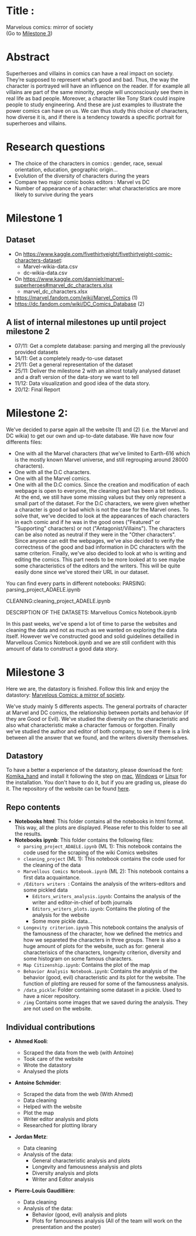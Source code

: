 # Title :
Marvelous comics: mirror of society  
(Go to [Milestone 3](#milestone-3))
# Abstract
Superheroes and villains in comics can have a real impact on society. They’re supposed to represent what’s good and bad. Thus, the way the character is portrayed will have an influence on the reader. If for example all villains are part of the same minority, people will unconsciously see them in real life as bad people. Moreover, a character like Tony Stark could inspire people to study engineering. And these are just examples to illustrate the power comics can have on us.
We can thus study this choice of characters, how diverse it is, and if there is a tendency towards a specific portrait for superheroes and villains. 
# Research questions
- The choice of the characters in comics : gender, race, sexual orientation, education, geographic origin… 
- Evolution of the diversity of characters during the years
- Compare two major comic books editors : Marvel vs DC
- Number of appearance of a character: what characteristics are more likely to survive during the years
# Milestone 1
## Dataset
- On https://www.kaggle.com/fivethirtyeight/fivethirtyeight-comic-characters-dataset:
	- Marvel-wikia-data.csv
	- dc-wikia-data.csv
- On https://www.kaggle.com/dannielr/marvel-superheroes#marvel_dc_characters.xlsx
	- marvel_dc_characters.xlsx
- https://marvel.fandom.com/wiki/Marvel_Comics (1)
- https://dc.fandom.com/wiki/DC_Comics_Database (2)
## A list of internal milestones up until project milestone 2
- 07/11: Get a complete database: parsing and merging all the previously provided datasets 
- 14/11: Get a completely ready-to-use dataset
- 21/11: Get a general representation of the dataset
- 25/11: Deliver the milestone 2 with an almost totally analysed dataset and a draft version of the data-story we want to tell
- 11/12: Data visualization and good idea of the data story.
- 20/12: Final Report

# Milestone 2:
We've decided to parse again all the website (1) and (2) (i.e. the Marvel and DC wikia) to get our own and up-to-date database. We have now four differents files:
- One with all the Marvel characters (that we've limited to Earth-616 which is the mostly known Marvel universe, and still regrouping around 28000 characters).
- One with all the D.C characters.
- One with all the Marvel comics.
- One with all the D.C comics.
Since the creation and modification of each webpage is open to everyone, the cleaning part has been a bit tedious. At the end, we still have some missing values but they only represent a small part of the dataset. 
For the D.C characters, we were given whether a character is good or bad which is not the case for the Marvel ones. To solve that, we've decided to look at the appearances of each characters in each comic and if he was in the good ones ("Featured" or "Supporting" characters) or not ("Antagonist/Villains"). The characters can be also noted as neutral if they were in the "Other characters". Since anyone can edit the webpages, we've also decided to verify the correctness of the good and bad information in DC characters with the same criterion.
Finally, we've also decided to look at who is writing and editing the comics. This part needs to be more looked at to see maybe some characteristics of the editors and the writers. This will be quite easily done since we've stored their URL in our dataset.

You can find every parts in different notebooks:
PARSING: parsing_project_ADAELE.ipynb

CLEANING:cleaning_project_ADAELE.ipynb

DESCRIPTION OF THE DATASETS: Marvellous Comics Notebook.ipynb

In this past weeks, we've spend a lot of time to parse the websites and cleaning the data and not as much as we wanted on exploring the data itself. However we've constructed good and solid guidelines detailled in Marvellous Comics Notebook.ipynb and we are still confident with this amount of data to construct a good data story.

# Milestone 3

Here we are, the datastory is finished. Follow this link and enjoy the datastory: [Marvelous Comics: a mirror of society](https://marvelous-comics.github.io). 

We've study mainly 5 differents aspects. The general portraits of character at Marvel and DC comics, the relationship between portaits and behavior (if they are Good or Evil). We've studied the diversity on the characteristic and also what characteristic make a character famous or forgotten. Finally we've studied the author and editor of both company, to see if there is a link between all the answer that we found, and the writers diversity themselves. 

## Datastory

To have a better a experience of the datastory, please download the font: [Komika_hand](https://www.fontsquirrel.com/fonts/komika-hand) and install it following the step on [mac](https://www.fontspring.com/support/how-do-i-install-fonts-on-my-mac), [Windows](https://www.fontspring.com/support/how-do-i-install-fonts-on-my-windows-pc) or [Linux](https://www.linux.com/tutorials/how-manage-fonts-linux/) for the installation. You don't have to do it, but if you are grading us, please do it.
The repository of the website can be found [here](https://github.com/marvelous-comics/marvelous-comics.github.io). 

## Repo contents

- **Notebooks html**: This folder contains all the notebooks in html format. This way, all the plots are displayed. Please refer to this folder to see all the results.
- **Notebooks ipynb**: This folder contains the following files:
	-  `parsing_project_ADAELE.ipynb` (ML 1): This notebook contains the code used for the scraping of the wiki Comics websites
	- `cleaning_project` (ML 1): This notebook contains the code used for the cleaning of the data
	- `Marvellous Comics Notebook.ipynb` (ML 2): This notebook contains a first data acquaintance.
	- `/Editors writers `: Contains the analysis of the writers-editors and some pickled data
		- `Editors_writers_analysis.ipynb`: Contains the analysis of the writer and editor-in-chief of both journals
		- `Editors_writers_plots.ipynb`: Contains the ploting of the analysis for the website
		- Some more pickle data...
	- `Longevity criterion.ipynb` This notebook contains the analysis of the famousness of the character, how we defined the metrics and how we separeted the characters in three groups. There is also a huge amount of plots for the website, such as for: general characterisics of the characters, longevity criterion, diversity and some histogram on some famous characters.
	- `Map Citizenship.ipynb`: Contains the plot of the map
	- `Behavior Analysis Notebook.ipynb`: Contains the analysis of the behavior (good, evil) characteristic and its plot for the website. The function of plotting are reused for some of the famousness analysis.
	- `/data_pickle`: Folder containing some dataset in a pickle. Used to have a nicer repository.
	- `/img` Contains some images that we saved during the analysis. They are not used on the website.


## Individual contributions

- __Ahmed Kooli__:
	- Scraped the data from the web (with Antoine)
	- Took care of the website
	- Wrote the datastory
	- Analysed the plots
    

- __Antoine Schmider__:
	- Scraped the data from the web (With Ahmed)
	- Data cleaning
	- Helped with the website
	- Plot the map
	- Writer editor analysis and plots
	- Researched for plotting library
    

- __Jordan Metz__:
	- Data cleaning
	- Analysis of the data:
		- General characteristic analysis and plots
		- Longevity and famousness analysis and plots
		- Diversity analysis and plots
		- Writer and Editor analysis
    
    
- __Pierre-Louis Gaudillière__:
	- Data cleaning
	- Analysis of the data:
		- Behavior (good, evil) analysis and plots
		- Plots for famousness analysis
(All of the team will work on the presentation and the poster)
